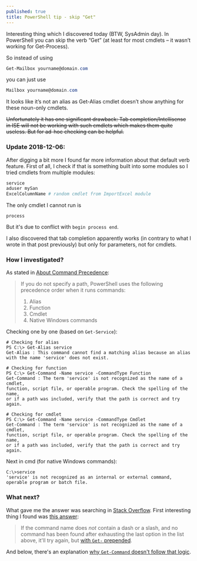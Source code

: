 ```yaml
---
published: true
title: PowerShell tip - skip "Get"
---
```

Interesting thing which I discovered today (BTW, SysAdmin day). In PowerShell you can skip the verb “Get” (at least for most cmdlets – it wasn’t working for Get-Process).

So instead of using

``` powershell
Get-Mailbox yourname@domain.com
```

you can just use
``` powershell
Mailbox yourname@domain.com
```

It looks like it’s not an alias as Get-Alias cmdlet doesn’t show anything for these noun-only cmdlets.

~~Unfortunately it has one significant drawback: Tab completion/Intellisense in ISE will not be working with such cmdlets which makes them quite useless. But for ad-hoc checking can be helpful.~~

### Update 2018-12-06:

After digging a bit more I found far more information about that default verb feature. First of all, I check if that is something built into some modules so I tried cmdlets from multiple modules:

``` powershell
service
aduser mySan
ExcelColumnName # random cmdlet from ImportExcel module
```

The only cmdlet I cannot run is 

    process

But it's due to conflict with `begin process end`.

I also discovered that tab completion apparently works (in contrary to what I wrote in that post previously) but only for parameters, not for cmdlets.

### How I investigated?

<!--more-->

As stated in [About Command Precedence](https://docs.microsoft.com/en-us/powershell/module/microsoft.powershell.core/about/about_command_precedence?view=powershell-6):

> If you do not specify a path, PowerShell uses the following precedence
> order when it runs commands:
> 
>   1. Alias
>   1. Function
>   1. Cmdlet
>   1. Native Windows commands

Checking one by one (based on `Get-Service`):

    # Checking for alias
    PS C:\> Get-Alias service
    Get-Alias : This command cannot find a matching alias because an alias
    with the name 'service' does not exist.

    # Checking for function
    PS C:\> Get-Command -Name service -CommandType Function
    Get-Command : The term 'service' is not recognized as the name of a cmdlet,
    function, script file, or operable program. Check the spelling of the name,
    or if a path was included, verify that the path is correct and try again.
    
    # Checking for cmdlet
    PS C:\> Get-Command -Name service -CommandType Cmdlet
    Get-Command : The term 'service' is not recognized as the name of a cmdlet, 
    function, script file, or operable program. Check the spelling of the name,
    or if a path was included, verify that the path is correct and try again.

Next in cmd (for native Windows commands):

    C:\>service
    'service' is not recognized as an internal or external command,
    operable program or batch file.
    
### What next?

What gave me the answer was searching in [Stack Overflow](https://stackoverflow.com). First interesting thing I found was [this answer](https://stackoverflow.com/a/44476385/9902555):

> If the command name does *not* contain a dash or a slash, and no command has been found after exhausting the last option in the list above, it'll try again, but [with `Get-` prepended](https://github.com/PowerShell/PowerShell/blob/02b5f357a20e6dee9f8e60e3adb9025be3c94490/src/System.Management.Automation/engine/CommandDiscovery.cs#L1193).

And below, there's an explanation [why `Get-Command` doesn't follow that logic](https://stackoverflow.com/a/44477329/9902555).
